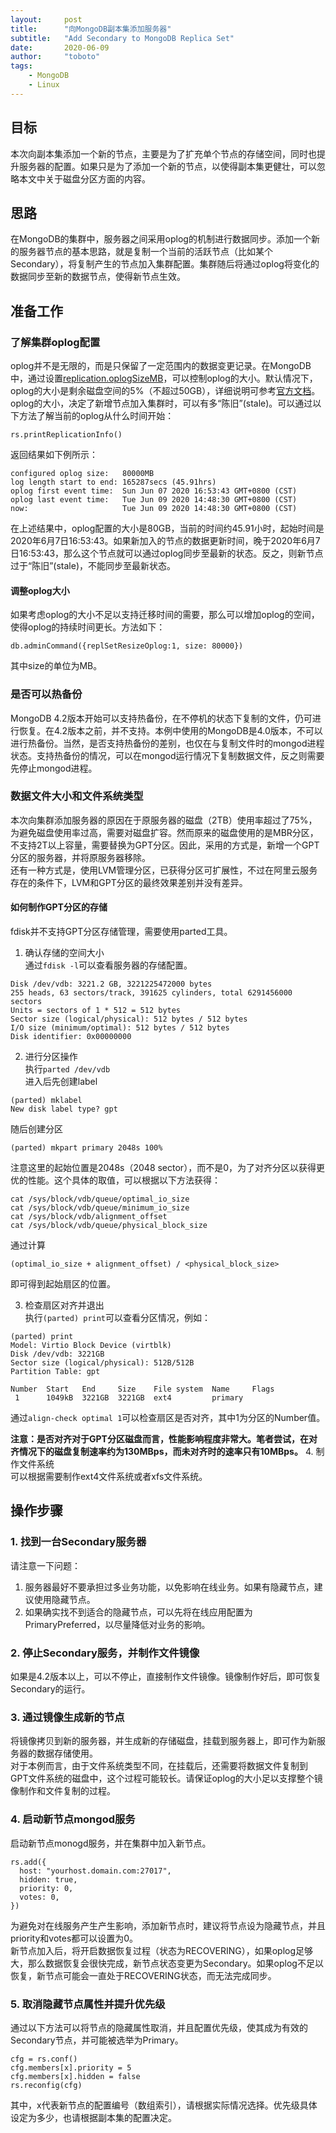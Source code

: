 ```yaml
---
layout:     post
title:      "向MongoDB副本集添加服务器"
subtitle:   "Add Secondary to MongoDB Replica Set"
date:       2020-06-09
author:     "toboto"
tags:
    - MongoDB
    - Linux
---
```

## 目标
本次向副本集添加一个新的节点，主要是为了扩充单个节点的存储空间，同时也提升服务器的配置。如果只是为了添加一个新的节点，以使得副本集更健壮，可以忽略本文中关于磁盘分区方面的内容。

## 思路
在MongoDB的集群中，服务器之间采用oplog的机制进行数据同步。添加一个新的服务器节点的基本思路，就是复制一个当前的活跃节点（比如某个Secondary），将复制产生的节点加入集群配置。集群随后将通过oplog将变化的数据同步至新的数据节点，使得新节点生效。

## 准备工作
### 了解集群oplog配置
oplog并不是无限的，而是只保留了一定范围内的数据变更记录。在MongoDB中，通过设置[replication.oplogSizeMB](https://docs.mongodb.com/manual/reference/configuration-options/index.html#replication.oplogSizeMB)，可以控制oplog的大小。默认情况下，oplog的大小是剩余磁盘空间的5%（不超过50GB），详细说明可参考[官方文档](https://docs.mongodb.com/manual/core/replica-set-oplog/#replica-set-oplog-sizing)。  
oplog的大小，决定了新增节点加入集群时，可以有多“陈旧”(stale)。可以通过以下方法了解当前的oplog从什么时间开始：
```
rs.printReplicationInfo()
```
返回结果如下例所示：
```
configured oplog size:   80000MB
log length start to end: 165287secs (45.91hrs)
oplog first event time:  Sun Jun 07 2020 16:53:43 GMT+0800 (CST)
oplog last event time:   Tue Jun 09 2020 14:48:30 GMT+0800 (CST)
now:                     Tue Jun 09 2020 14:48:30 GMT+0800 (CST)

```
在上述结果中，oplog配置的大小是80GB，当前的时间约45.91小时，起始时间是2020年6月7日16:53:43。如果新加入的节点的数据更新时间，晚于2020年6月7日16:53:43，那么这个节点就可以通过oplog同步至最新的状态。反之，则新节点过于“陈旧”(stale)，不能同步至最新状态。

#### 调整oplog大小
如果考虑oplog的大小不足以支持迁移时间的需要，那么可以增加oplog的空间，使得oplog的持续时间更长。方法如下：
```
db.adminCommand({replSetResizeOplog:1, size: 80000})
```
其中size的单位为MB。

### 是否可以热备份
MongoDB 4.2版本开始可以支持热备份，在不停机的状态下复制的文件，仍可进行恢复。在4.2版本之前，并不支持。本例中使用的MongoDB是4.0版本，不可以进行热备份。当然，是否支持热备份的差别，也仅在与复制文件时的mongod进程状态。支持热备份的情况，可以在mongod运行情况下复制数据文件，反之则需要先停止mongod进程。

### 数据文件大小和文件系统类型
本次向集群添加服务器的原因在于原服务器的磁盘（2TB）使用率超过了75%，为避免磁盘使用率过高，需要对磁盘扩容。然而原来的磁盘使用的是MBR分区，不支持2T以上容量，需要替换为GPT分区。因此，采用的方式是，新增一个GPT分区的服务器，并将原服务器移除。  
还有一种方式是，使用LVM管理分区，已获得分区可扩展性，不过在阿里云服务存在的条件下，LVM和GPT分区的最终效果差别并没有差异。

#### 如何制作GPT分区的存储
fdisk并不支持GPT分区存储管理，需要使用parted工具。
1. 确认存储的空间大小  
通过```fdisk -l```可以查看服务器的存储配置。
```
Disk /dev/vdb: 3221.2 GB, 3221225472000 bytes
255 heads, 63 sectors/track, 391625 cylinders, total 6291456000 sectors
Units = sectors of 1 * 512 = 512 bytes
Sector size (logical/physical): 512 bytes / 512 bytes
I/O size (minimum/optimal): 512 bytes / 512 bytes
Disk identifier: 0x00000000
```
2. 进行分区操作  
执行```parted /dev/vdb```   
进入后先创建label
```
(parted) mklabel                                            
New disk label type? gpt    
```
随后创建分区
```
(parted) mkpart primary 2048s 100%
```
注意这里的起始位置是2048s（2048 sector），而不是0，为了对齐分区以获得更优的性能。这个具体的取值，可以根据以下方法获得：
```
cat /sys/block/vdb/queue/optimal_io_size
cat /sys/block/vdb/queue/minimum_io_size
cat /sys/block/vdb/alignment_offset
cat /sys/block/vdb/queue/physical_block_size
```
通过计算
```
(optimal_io_size + alignment_offset) / <physical_block_size>
```
即可得到起始扇区的位置。

3. 检查扇区对齐并退出  
执行```(parted) print```可以查看分区情况，例如：
```
(parted) print                                                            
Model: Virtio Block Device (virtblk)
Disk /dev/vdb: 3221GB
Sector size (logical/physical): 512B/512B
Partition Table: gpt

Number  Start   End     Size    File system  Name     Flags
 1      1049kB  3221GB  3221GB  ext4         primary
```
通过```align-check optimal 1```可以检查扇区是否对齐，其中1为分区的Number值。  

**注意：是否对齐对于GPT分区磁盘而言，性能影响程度非常大。笔者尝试，在对齐情况下的磁盘复制速率约为130MBps，而未对齐时的速率只有10MBps。**
4. 制作文件系统  
可以根据需要制作ext4文件系统或者xfs文件系统。


## 操作步骤
### 1. 找到一台Secondary服务器   
请注意一下问题：
1. 服务器最好不要承担过多业务功能，以免影响在线业务。如果有隐藏节点，建议使用隐藏节点。
2. 如果确实找不到适合的隐藏节点，可以先将在线应用配置为PrimaryPreferred，以尽量降低对业务的影响。

### 2. 停止Secondary服务，并制作文件镜像
如果是4.2版本以上，可以不停止，直接制作文件镜像。镜像制作好后，即可恢复Secondary的运行。

### 3. 通过镜像生成新的节点
将镜像拷贝到新的服务器，并生成新的存储磁盘，挂载到服务器上，即可作为新服务器的数据存储使用。  
对于本例而言，由于文件系统类型不同，在挂载后，还需要将数据文件复制到GPT文件系统的磁盘中，这个过程可能较长。请保证oplog的大小足以支撑整个镜像制作和文件复制的过程。  

### 4. 启动新节点mongod服务
启动新节点monogd服务，并在集群中加入新节点。
```
rs.add({
  host: "yourhost.domain.com:27017",
  hidden: true,
  priority: 0,
  votes: 0,
})
```
为避免对在线服务产生产生影响，添加新节点时，建议将节点设为隐藏节点，并且priority和votes都可以设置为0。  
新节点加入后，将开启数据恢复过程（状态为RECOVERING），如果oplog足够大，那么数据恢复会很快完成，新节点状态变更为Secondary。如果oplog不足以恢复，新节点可能会一直处于RECOVERING状态，而无法完成同步。

### 5. 取消隐藏节点属性并提升优先级
通过以下方法可以将节点的隐藏属性取消，并且配置优先级，使其成为有效的Secondary节点，并可能被选举为Primary。
```
cfg = rs.conf()
cfg.members[x].priority = 5
cfg.members[x].hidden = false
rs.reconfig(cfg)
```
其中，x代表新节点的配置编号（数组索引），请根据实际情况选择。优先级具体设定为多少，也请根据副本集的配置决定。
